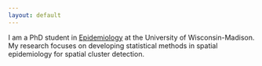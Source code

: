 ```yaml
---
layout: default
---
```

I am a PhD student in [Epidemiology](https://pophealth.wisc.edu/) at the University of Wisconsin-Madison.  My research focuses on developing statistical methods in spatial epidemiology for spatial cluster detection. 
